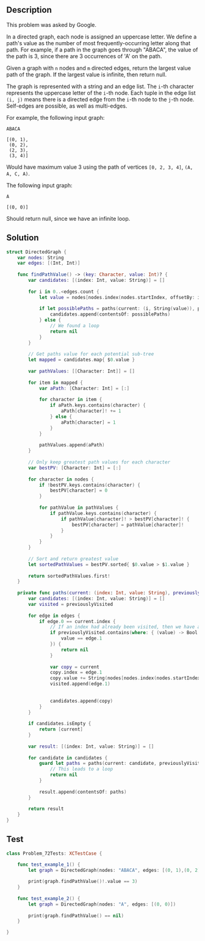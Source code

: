 ## Description

This problem was asked by Google.

In a directed graph, each node is assigned an uppercase letter. We define a path's value as the number of most frequently-occurring letter along that path. For example, if a path in the graph goes through "ABACA", the value of the path is 3, since there are 3 occurrences of 'A' on the path.

Given a graph with `n` nodes and `m` directed edges, return the largest value path of the graph. If the largest value is infinite, then return null.

The graph is represented with a string and an edge list. The `i`-th character represents the uppercase letter of the `i`-th node. Each tuple in the edge list `(i, j)` means there is a directed edge from the `i`-th node to the `j`-th node. Self-edges are possible, as well as multi-edges.

For example, the following input graph:

```
ABACA
```

```
[(0, 1),
 (0, 2),
 (2, 3),
 (3, 4)]
```

Would have maximum value 3 using the path of vertices `[0, 2, 3, 4]`, `(A, A, C, A)`.

The following input graph:

```
A
```

```
[(0, 0)]
```

Should return null, since we have an infinite loop.

## Solution

```swift
struct DirectedGraph {
    var nodes: String
    var edges: [(Int, Int)]
    
    func findPathValue() -> (key: Character, value: Int)? {
        var candidates: [(index: Int, value: String)] = []
        
        for i in 0..<edges.count {
            let value = nodes[nodes.index(nodes.startIndex, offsetBy: i)]
            
            if let possiblePaths = paths(current: (i, String(value)), previouslyVisited: [i]) {
                candidates.append(contentsOf: possiblePaths)
            } else {
                // We found a loop
                return nil
            }
        }
        
        // Get paths value for each potential sub-tree
        let mapped = candidates.map{ $0.value }
        
        var pathValues: [[Character: Int]] = []
        
        for item in mapped {
            var aPath: [Character: Int] = [:]
            
            for character in item {
                if aPath.keys.contains(character) {
                    aPath[character]! += 1
                } else {
                    aPath[character] = 1
                }
            }
            
            pathValues.append(aPath)
        }
        
        // Only keep greatest path values for each character
        var bestPV: [Character: Int] = [:]
        
        for character in nodes {
            if !bestPV.keys.contains(character) {
                bestPV[character] = 0
            }
            
            for pathValue in pathValues {
                if pathValue.keys.contains(character) {
                    if pathValue[character]! > bestPV[character]! {
                        bestPV[character] = pathValue[character]!
                    }
                }
            }
        }
        
        // Sort and return greatest value
        let sortedPathValues = bestPV.sorted{ $0.value > $1.value }
        
        return sortedPathValues.first!
    }
    
    private func paths(current: (index: Int, value: String), previouslyVisited: [Int]) -> [(index: Int, value: String)]? {
        var candidates: [(index: Int, value: String)] = []
        var visited = previouslyVisited
        
        for edge in edges {
            if edge.0 == current.index {
                // If an index had already been visited, then we have a loop
                if previouslyVisited.contains(where: { (value) -> Bool in
                    value == edge.1
                }) {
                    return nil
                }
                
                var copy = current
                copy.index = edge.1
                copy.value += String(nodes[nodes.index(nodes.startIndex, offsetBy: edge.1)])
                visited.append(edge.1)
                
                
                candidates.append(copy)
            }
        }
        
        if candidates.isEmpty {
            return [current]
        }
        
        var result: [(index: Int, value: String)] = []
        
        for candidate in candidates {
            guard let paths = paths(current: candidate, previouslyVisited: visited) else {
                // This leads to a loop
                return nil
            }
            
            result.append(contentsOf: paths)
        }
    
        return result
    }
}
```

## Test

```swift
class Problem_72Tests: XCTestCase {

    func test_example_1() {
        let graph = DirectedGraph(nodes: "ABACA", edges: [(0, 1),(0, 2),(2, 3),(3, 4)])
        
        print(graph.findPathValue()!.value == 3)
    }
    
    func test_example_2() {
        let graph = DirectedGraph(nodes: "A", edges: [(0, 0)])
        
        print(graph.findPathValue() == nil)
    }

}
```